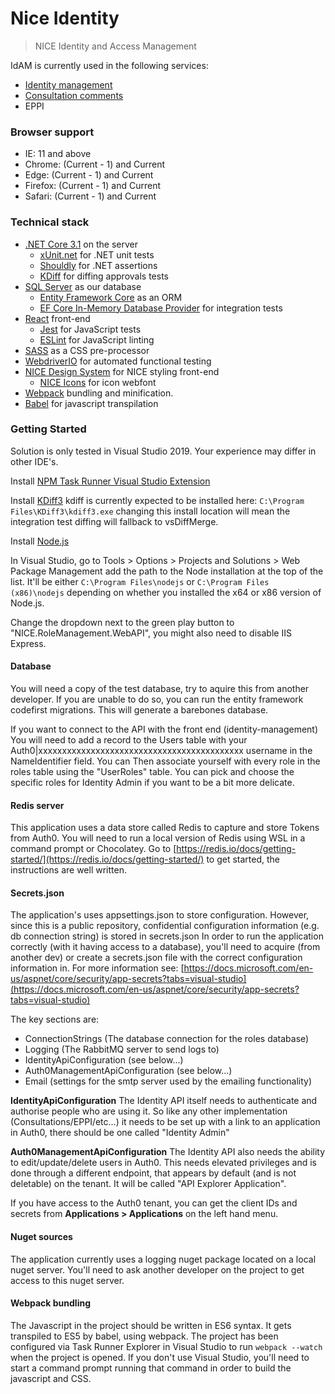# Nice Identity

 > NICE Identity and Access Management
 
 IdAM is currently used in the following services:
 
 * [Identity management](https://github.com/nice-digital/identity-management)
 * [Consultation comments](https://github.com/nice-digital/consultations)
 * EPPI
  
 
### Browser support

- IE: 11 and above
- Chrome: (Current - 1) and Current
- Edge: (Current - 1) and Current
- Firefox: (Current - 1) and Current
- Safari: (Current - 1) and Current

### Technical stack
- [.NET Core 3.1](https://github.com/dotnet/core) on the server
    - [xUnit.net](https://xunit.github.io/) for .NET unit tests
    - [Shouldly](https://github.com/shouldly/shouldly) for .NET assertions
    - [KDiff](http://kdiff3.sourceforge.net/) for diffing approvals tests
- [SQL Server](https://www.microsoft.com/en-gb/sql-server/sql-server-2017) as our database
    - [Entity Framework Core](https://github.com/aspnet/EntityFrameworkCore) as an ORM
    - [EF Core In-Memory Database Provider](https://docs.microsoft.com/en-us/ef/core/providers/in-memory/) for integration tests
- [React](https://reactjs.org/) front-end
    - [Jest](https://facebook.github.io/jest/) for JavaScript tests
    - [ESLint](https://eslint.org/) for JavaScript linting
- [SASS](https://sass-lang.com/) as a CSS pre-processor
- [WebdriverIO](http://webdriver.io/) for automated functional testing
- [NICE Design System](https://github.com/nice-digital/nice-design-system/) for NICE styling front-end
    - [NICE Icons](https://github.com/nice-digital/nice-icons) for icon webfont
- [Webpack](https://webpack.js.org/) bundling and minification.
- [Babel](https://babeljs.io/) for javascript transpilation

### Getting Started

Solution is only tested in Visual Studio 2019. Your experience may differ in other IDE's.

Install [NPM Task Runner Visual Studio Extension](https://marketplace.visualstudio.com/items?itemName=MadsKristensen.NPMTaskRunner) 

Install [KDiff3](http://kdiff3.sourceforge.net/) kdiff is currently expected to be installed here: `C:\Program Files\KDiff3\kdiff3.exe` changing this install location will mean the integration test diffing will fallback to vsDiffMerge.

Install [Node.js](https://nodejs.org/en/download/)

In Visual Studio, go to Tools > Options > Projects and Solutions > Web Package Management 
add the path to the Node installation at the top of the list. It'll be either `C:\Program Files\nodejs` or `C:\Program Files (x86)\nodejs` depending on whether you installed the x64 or x86 version of Node.js.

Change the dropdown next to the green play button to "NICE.RoleManagement.WebAPI", you might also need to disable IIS Express.

#### Database

You will need a copy of the test database, try to aquire this from another developer. If you are unable to do so, you can run the entity framework codefirst migrations. This will generate a barebones database. 

If you want to connect to the API with the front end (identity-management) You will need to add a record to the Users table with your Auth0|xxxxxxxxxxxxxxxxxxxxxxxxxxxxxxxxxxxxxxxxxxx username in the NameIdentifier field. You can Then associate yourself with every role in the roles table using the "UserRoles" table. You can pick and choose the specific roles for Identity Admin if you want to be a bit more delicate.

#### Redis server

This application uses a data store called Redis to capture and store Tokens from Auth0. You will need to run a local version of Redis using WSL in a command prompt or Chocolatey. Go to [https://redis.io/docs/getting-started/](https://redis.io/docs/getting-started/) to get started, the instructions are well written.

#### Secrets.json

The application's uses appsettings.json to store configuration. However, since this is a public repository, confidential configuration information (e.g. db connection string) is stored in secrets.json
In order to run the application correctly (with it having access to a database), you'll need to acquire (from another dev) or create a secrets.json file with the correct configuration information in. For more  information see: [https://docs.microsoft.com/en-us/aspnet/core/security/app-secrets?tabs=visual-studio](https://docs.microsoft.com/en-us/aspnet/core/security/app-secrets?tabs=visual-studio)

The key sections are:
 - ConnectionStrings (The database connection for the roles database)
 - Logging (The RabbitMQ server to send logs to)
 - IdentityApiConfiguration (see below...)
 - Auth0ManagementApiConfiguration (see below...)
 - Email (settings for the smtp server used by the emailing functionality)

**IdentityApiConfiguration** The Identity API itself needs to authenticate and authorise people who are using it. So like any other implementation (Consultations/EPPI/etc...) it needs to be set up with a link to an application in Auth0, there should be one called "Identity Admin"

**Auth0ManagementApiConfiguration** The Identity API also needs the ability to edit/update/delete users in Auth0. This needs elevated privileges and is done through a different endpoint, that appears by default (and is not deletable) on the tenant. It will be called "API Explorer Application".

If you have access to the Auth0 tenant, you can get the client IDs and secrets from **Applications > Applications** on the left hand menu.

#### Nuget sources

The application currently uses a logging nuget package located on a local nuget server. You'll need to ask another developer on the project to get access to this nuget server. 

#### Webpack bundling

The Javascript in the project should be written in ES6 syntax. It gets transpiled to ES5 by babel, using webpack.
The project has been configured via Task Runner Explorer in Visual Studio to run `webpack --watch` when the project is opened. If you don't use Visual Studio, you'll need to start a command prompt running that command in order to build the javascript and CSS.



